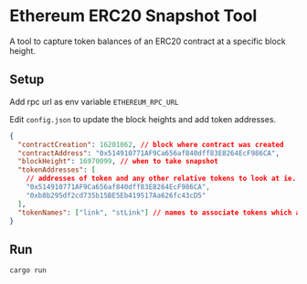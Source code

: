 # Ethereum ERC20 Snapshot Tool

A tool to capture token balances of an ERC20 contract at a specific block height.

## Setup

Add rpc url as env variable `ETHEREUM_RPC_URL`

Edit `config.json` to update the block heights and add token addresses.

```json
{
  "contractCreation": 16201062, // block where contract was created
  "contractAddress": "0x514910771AF9Ca656af840dff83E8264EcF986CA",
  "blockHeight": 16970099, // when to take snapshot
  "tokenAddresses": [
    // addresses of token and any other relative tokens to look at ie. staked assets/lp tokens
    "0x514910771AF9Ca656af840dff83E8264EcF986CA",
    "0xb8b295df2cd735b15BE5Eb419517Aa626fc43cD5"
  ],
  "tokenNames": ["link", "stLink"] // names to associate tokens which are also used for json creation
}
```

## Run

```bash
cargo run
```
